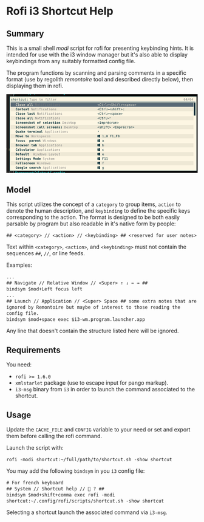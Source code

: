 # Rofi i3 Shortcut Help

## Summary

This is a small shell *modi* script for rofi for presenting keybinding hints.  It is intended for use with the i3 window manager but it's also able to display keybindings from any suitably formatted config file.

The program functions by scanning and parsing comments in a specific format (use by regolith *remontoire* tool and described directly below), then displaying them in rofi. 

![Screenshot of the rofi helper running](screenshot.png "Screenshot of rofi i3 shortcut help")

## Model

This script utilizes the concept of a `category` to group items, `action` to denote the human description, and `keybinding` to define the specific keys corresponding to the action.  The format is designed to be both easily parsable by program but also readable in it's native form by people:

```
## <category> // <action> // <keybinding> ## <reserved for user notes>
```

Text within `<category>`, `<action>`, and `<keybinding>` must not contain the sequences `##`, `//`, or line feeds.

Examples:

```
...
## Navigate // Relative Window // <Super> ↑ ↓ ← → ##
bindsym $mod+Left focus left
...
## Launch // Application // <Super> Space ## some extra notes that are ignored by Remontoire but maybe of interest to those reading the config file.
bindsym $mod+space exec $i3-wm.program.launcher.app
```

Any line that doesn't contain the structure listed here will be ignored.

## Requirements
You need:

- `rofi >= 1.6.0`
- `xmlstarlet`  package (use to escape input for pango markup).
- `i3-msg` binary from `i3` in order to launch the command associated to the shortcut.

## Usage

Update the `CACHE_FILE` and `CONFIG` variable to your need or set and export them before
calling the rofi command.

Launch the script with:
```
rofi -modi shortcut:~/full/path/to/shortcut.sh -show shortcut

```
You may add the following `bindsym` in you `i3` config file:
```
# For french keyboard
## System // Shortcut help //  ? ##
bindsym $mod+shift+comma exec rofi -modi shortcut:~/.config/rofi/scripts/shortcut.sh -show shortcut
```

Selecting a shortcut launch the associated command via `i3-msg`.
 

